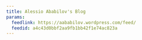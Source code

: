 ```yaml
---
title: Alessio Ababilov's Blog
params:
  feedlink: https://aababilov.wordpress.com/feed/
  feedid: a4c43d0bbf2aa9fb1bb42f1e74ac823a
---
```

